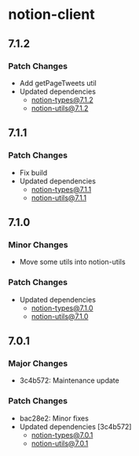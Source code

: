 # notion-client

## 7.1.2

### Patch Changes

- Add getPageTweets util
- Updated dependencies
  - notion-types@7.1.2
  - notion-utils@7.1.2

## 7.1.1

### Patch Changes

- Fix build
- Updated dependencies
  - notion-types@7.1.1
  - notion-utils@7.1.1

## 7.1.0

### Minor Changes

- Move some utils into notion-utils

### Patch Changes

- Updated dependencies
  - notion-types@7.1.0
  - notion-utils@7.1.0

## 7.0.1

### Major Changes

- 3c4b572: Maintenance update

### Patch Changes

- bac28e2: Minor fixes
- Updated dependencies [3c4b572]
  - notion-types@7.0.1
  - notion-utils@7.0.1
